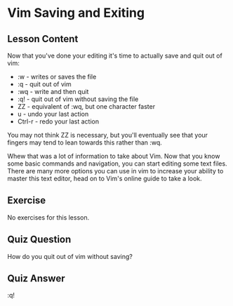 
# Vim Saving and Exiting

## Lesson Content

Now that you've done your editing it's time to actually save and quit out of vim: 

<ul>
<li>:w - writes or saves the file</li>
<li>:q - quit out of vim</li>
<li>:wq - write and then quit</li>
<li>:q! - quit out of vim without saving the file</li>
<li>ZZ - equivalent of :wq, but one character faster</li>

<li>u - undo your last action</li>
<li>Ctrl-r - redo your last action</li>
</ul>

You may not think ZZ is necessary, but you'll eventually see that your fingers may tend to lean towards this rather than :wq.

Whew that was a lot of information to take about Vim. Now that you know some basic commands and navigation, you can start editing some text files. There are many more options you can use in vim to increase your ability to master this text editor, head on to Vim's online guide to take a look.

## Exercise

No exercises for this lesson.

## Quiz Question

How do you quit out of vim without saving?

## Quiz Answer

:q!
